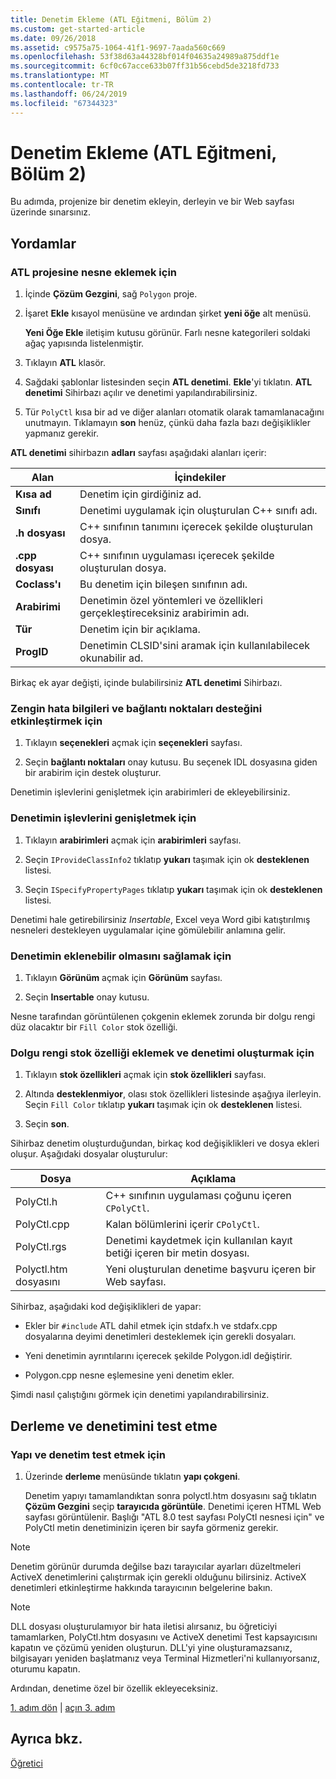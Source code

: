 ```yaml
---
title: Denetim Ekleme (ATL Eğitmeni, Bölüm 2)
ms.custom: get-started-article
ms.date: 09/26/2018
ms.assetid: c9575a75-1064-41f1-9697-7aada560c669
ms.openlocfilehash: 53f38d63a44328bf014f04635a24989a875ddf1e
ms.sourcegitcommit: 6cf0c67acce633b07ff31b56cebd5de3218fd733
ms.translationtype: MT
ms.contentlocale: tr-TR
ms.lasthandoff: 06/24/2019
ms.locfileid: "67344323"
---
```

# <a name="adding-a-control-atl-tutorial-part-2"></a>Denetim Ekleme (ATL Eğitmeni, Bölüm 2)

Bu adımda, projenize bir denetim ekleyin, derleyin ve bir Web sayfası üzerinde sınarsınız.

## <a name="procedures"></a>Yordamlar

### <a name="to-add-an-object-to-an-atl-project"></a>ATL projesine nesne eklemek için

1. İçinde **Çözüm Gezgini**, sağ `Polygon` proje.

1. İşaret **Ekle** kısayol menüsüne ve ardından şirket **yeni öğe** alt menüsü.

    **Yeni Öğe Ekle** iletişim kutusu görünür. Farlı nesne kategorileri soldaki ağaç yapısında listelenmiştir.

1. Tıklayın **ATL** klasör.

1. Sağdaki şablonlar listesinden seçin **ATL denetimi**. **Ekle**'yi tıklatın. **ATL denetimi** Sihirbazı açılır ve denetimi yapılandırabilirsiniz.

1. Tür `PolyCtl` kısa bir ad ve diğer alanları otomatik olarak tamamlanacağını unutmayın. Tıklamayın **son** henüz, çünkü daha fazla bazı değişiklikler yapmanız gerekir.

**ATL denetimi** sihirbazın **adları** sayfası aşağıdaki alanları içerir:

|Alan|İçindekiler|
|-----------|--------------|
|**Kısa ad**|Denetim için girdiğiniz ad.|
|**Sınıfı**|Denetimi uygulamak için oluşturulan C++ sınıfı adı.|
|**.h dosyası**|C++ sınıfının tanımını içerecek şekilde oluşturulan dosya.|
|**.cpp dosyası**|C++ sınıfının uygulaması içerecek şekilde oluşturulan dosya.|
|**Coclass'ı**|Bu denetim için bileşen sınıfının adı.|
|**Arabirimi**|Denetimin özel yöntemleri ve özellikleri gerçekleştireceksiniz arabirimin adı.|
|**Tür**|Denetim için bir açıklama.|
|**ProgID**|Denetimin CLSID'sini aramak için kullanılabilecek okunabilir ad.|

Birkaç ek ayar değişti, içinde bulabilirsiniz **ATL denetimi** Sihirbazı.

### <a name="to-enable-support-for-rich-error-information-and-connection-points"></a>Zengin hata bilgileri ve bağlantı noktaları desteğini etkinleştirmek için

1. Tıklayın **seçenekleri** açmak için **seçenekleri** sayfası.

1. Seçin **bağlantı noktaları** onay kutusu. Bu seçenek IDL dosyasına giden bir arabirim için destek oluşturur.

Denetimin işlevlerini genişletmek için arabirimleri de ekleyebilirsiniz.

### <a name="to-extend-the-controls-functionality"></a>Denetimin işlevlerini genişletmek için

1. Tıklayın **arabirimleri** açmak için **arabirimleri** sayfası.

1. Seçin `IProvideClassInfo2` tıklatıp **yukarı** taşımak için ok **desteklenen** listesi.

1. Seçin `ISpecifyPropertyPages` tıklatıp **yukarı** taşımak için ok **desteklenen** listesi.

Denetimi hale getirebilirsiniz *Insertable*, Excel veya Word gibi katıştırılmış nesneleri destekleyen uygulamalar içine gömülebilir anlamına gelir.

### <a name="to-make-the-control-insertable"></a>Denetimin eklenebilir olmasını sağlamak için

1. Tıklayın **Görünüm** açmak için **Görünüm** sayfası.

1. Seçin **Insertable** onay kutusu.

Nesne tarafından görüntülenen çokgenin eklemek zorunda bir dolgu rengi düz olacaktır bir `Fill Color` stok özelliği.

### <a name="to-add-a-fill-color-stock-property-and-create-the-control"></a>Dolgu rengi stok özelliği eklemek ve denetimi oluşturmak için

1. Tıklayın **stok özellikleri** açmak için **stok özellikleri** sayfası.

1. Altında **desteklenmiyor**, olası stok özellikleri listesinde aşağıya ilerleyin. Seçin `Fill Color` tıklatıp **yukarı** taşımak için ok **desteklenen** listesi.

1. Seçin **son**.

Sihirbaz denetim oluşturduğundan, birkaç kod değişiklikleri ve dosya ekleri oluşur. Aşağıdaki dosyalar oluşturulur:

|Dosya|Açıklama|
|----------|-----------------|
|PolyCtl.h|C++ sınıfının uygulaması çoğunu içeren `CPolyCtl`.|
|PolyCtl.cpp|Kalan bölümlerini içerir `CPolyCtl`.|
|PolyCtl.rgs|Denetimi kaydetmek için kullanılan kayıt betiği içeren bir metin dosyası.|
|Polyctl.htm dosyasını|Yeni oluşturulan denetime başvuru içeren bir Web sayfası.|

Sihirbaz, aşağıdaki kod değişiklikleri de yapar:

- Ekler bir `#include` ATL dahil etmek için stdafx.h ve stdafx.cpp dosyalarına deyimi denetimleri desteklemek için gerekli dosyaları.

- Yeni denetimin ayrıntılarını içerecek şekilde Polygon.idl değiştirir.

- Polygon.cpp nesne eşlemesine yeni denetim ekler.

Şimdi nasıl çalıştığını görmek için denetimi yapılandırabilirsiniz.

## <a name="building-and-testing-the-control"></a>Derleme ve denetimini test etme

### <a name="to-build-and-test-the-control"></a>Yapı ve denetim test etmek için

1. Üzerinde **derleme** menüsünde tıklatın **yapı çokgeni**.

    Denetim yapıyı tamamlandıktan sonra polyctl.htm dosyasını sağ tıklatın **Çözüm Gezgini** seçip **tarayıcıda görüntüle**. Denetimi içeren HTML Web sayfası görüntülenir. Başlığı "ATL 8.0 test sayfası PolyCtl nesnesi için" ve PolyCtl metin denetiminizin içeren bir sayfa görmeniz gerekir.

> [!NOTE]
> Denetim görünür durumda değilse bazı tarayıcılar ayarları düzeltmeleri ActiveX denetimlerini çalıştırmak için gerekli olduğunu bilirsiniz. ActiveX denetimleri etkinleştirme hakkında tarayıcının belgelerine bakın.

> [!NOTE]
> DLL dosyası oluşturulamıyor bir hata iletisi alırsanız, bu öğreticiyi tamamlarken, PolyCtl.htm dosyasını ve ActiveX denetimi Test kapsayıcısını kapatın ve çözümü yeniden oluşturun. DLL'yi yine oluşturamazsanız, bilgisayarı yeniden başlatmanız veya Terminal Hizmetleri'ni kullanıyorsanız, oturumu kapatın.

Ardından, denetime özel bir özellik ekleyeceksiniz.

[1. adım dön](../atl/creating-the-project-atl-tutorial-part-1.md) &#124; [açın 3. adım](../atl/adding-a-property-to-the-control-atl-tutorial-part-3.md)

## <a name="see-also"></a>Ayrıca bkz.

[Öğretici](../atl/active-template-library-atl-tutorial.md)
